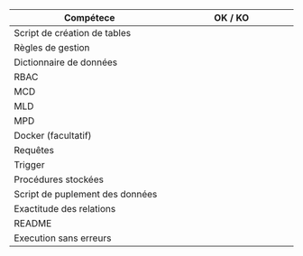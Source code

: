 <table><thead>
  <tr>
    <th width=5000>Compétece</th>
    <th width=5000>OK / KO</th>
  </tr></thead>
<tbody>
  <tr>
    <td>Script de création de tables</td>
    <td></td>
  </tr>
  <tr>
    <td>Règles de gestion</td>
    <td></td>
  </tr>
  <tr>
    <td>Dictionnaire de données</td>
    <td></td>
  </tr>
  <tr>
    <td>RBAC</td>
    <td></td>
  </tr>
  <tr>
    <td>MCD</td>
    <td></td>
  </tr>
  <tr>
    <td>MLD</td>
    <td></td>
  </tr>
  <tr>
    <td>MPD</td>
    <td></td>
  </tr>
  <tr>
    <td>Docker (facultatif)</td>
    <td></td>
  </tr>
  <tr>
    <td>Requêtes</td>
    <td></td>
  </tr>
  <tr>
    <td>Trigger</td>
    <td></td>
  </tr>
  <tr>
    <td>Procédures stockées</td>
    <td></td>
  </tr>
  <tr>
    <td>Script de puplement des données</td>
    <td></td>
  </tr>
  <tr>
    <td>Exactitude des relations</td>
    <td></td>
  </tr>
  <tr>
    <td>README</td>
    <td></td>
  </tr>
  <tr>
    <td>Execution sans erreurs</td>
    <td></td>
  </tr>
</tbody>
</table>